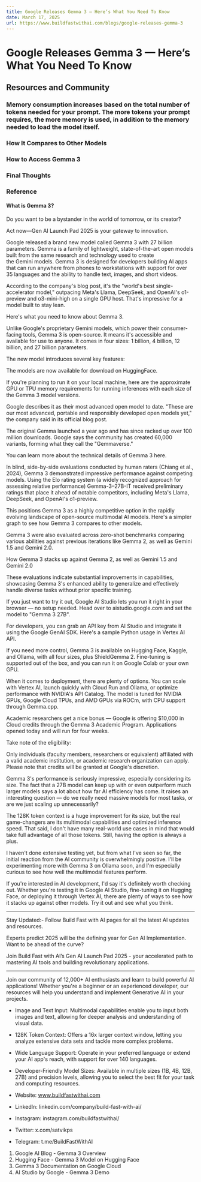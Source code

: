 ```yaml
---
title: Google Releases Gemma 3 — Here’s What You Need To Know
date: March 17, 2025
url: https://www.buildfastwithai.com/blogs/google-releases-gemma-3
---
```


# Google Releases Gemma 3 — Here’s What You Need To Know

## Resources and Community

### Memory consumption increases based on the total number of tokens needed for your prompt. The more tokens your prompt requires, the more memory is used, in addition to the memory needed to load the model itself.

### How It Compares to Other Models

### How to Access Gemma 3

### Final Thoughts

### Reference

#### What is Gemma 3?

Do you want to be a bystander in the world of tomorrow, or its creator?

Act now—Gen AI Launch Pad 2025 is your gateway to innovation.

Google released a brand new model called Gemma 3 with 27 billion parameters. Gemma is a family of lightweight, state-of-the-art open models built from the same research and technology used to create the Gemini models. Gemma 3 is designed for developers building AI apps that can run anywhere from phones to workstations with support for over 35 languages and the ability to handle text, images, and short videos.

According to the company's blog post, it's the "world's best single-accelerator model," outpacing Meta's Llama, DeepSeek, and OpenAI's o1-preview and o3-mini-high on a single GPU host. That's impressive for a model built to stay lean.

Here's what you need to know about Gemma 3.

Unlike Google's proprietary Gemini models, which power their consumer-facing tools, Gemma 3 is open-source. It means it's accessible and available for use to anyone. It comes in four sizes: 1 billion, 4 billion, 12 billion, and 27 billion parameters.

The new model introduces several key features:

The models are now available for download on HuggingFace.

If you're planning to run it on your local machine, here are the approximate GPU or TPU memory requirements for running inferences with each size of the Gemma 3 model versions.

Google describes it as their most advanced open model to date. "These are our most advanced, portable and responsibly developed open models yet," the company said in its official blog post.

The original Gemma launched a year ago and has since racked up over 100 million downloads. Google says the community has created 60,000 variants, forming what they call the "Gemmaverse."

You can learn more about the technical details of Gemma 3 here.

In blind, side-by-side evaluations conducted by human raters (Chiang et al., 2024), Gemma 3 demonstrated impressive performance against competing models. Using the Elo rating system (a widely recognized approach for assessing relative performance) Gemma-3–27B-IT received preliminary ratings that place it ahead of notable competitors, including Meta's Llama, DeepSeek, and OpenAI's o1-preview.

This positions Gemma 3 as a highly competitive option in the rapidly evolving landscape of open-source multimodal AI models. Here's a simpler graph to see how Gemma 3 compares to other models.

Gemma 3 were also evaluated across zero-shot benchmarks comparing various abilities against previous iterations like Gemma 2, as well as Gemini 1.5 and Gemini 2.0.

How Gemma 3 stacks up against Gemma 2, as well as Gemini 1.5 and Gemini 2.0

These evaluations indicate substantial improvements in capabilities, showcasing Gemma 3's enhanced ability to generalize and effectively handle diverse tasks without prior specific training.

If you just want to try it out, Google AI Studio lets you run it right in your browser — no setup needed. Head over to aistudio.google.com and set the model to "Gemma 3 27B".

For developers, you can grab an API key from AI Studio and integrate it using the Google GenAI SDK. Here's a sample Python usage in Vertex AI API.

If you need more control, Gemma 3 is available on Hugging Face, Kaggle, and Ollama, with all four sizes, plus ShieldGemma 2. Fine-tuning is supported out of the box, and you can run it on Google Colab or your own GPU.

When it comes to deployment, there are plenty of options. You can scale with Vertex AI, launch quickly with Cloud Run and Ollama, or optimize performance with NVIDIA's API Catalog. The model is tuned for NVIDIA GPUs, Google Cloud TPUs, and AMD GPUs via ROCm, with CPU support through Gemma.cpp.

Academic researchers get a nice bonus — Google is offering $10,000 in Cloud credits through the Gemma 3 Academic Program. Applications opened today and will run for four weeks.

Take note of the eligibility:

Only individuals (faculty members, researchers or equivalent) affiliated with a valid academic institution, or academic research organization can apply. Please note that credits will be granted at Google's discretion.

Gemma 3's performance is seriously impressive, especially considering its size. The fact that a 27B model can keep up with or even outperform much larger models says a lot about how far AI efficiency has come. It raises an interesting question — do we really need massive models for most tasks, or are we just scaling up unnecessarily?

The 128K token context is a huge improvement for its size, but the real game-changers are its multimodal capabilities and optimized inference speed. That said, I don't have many real-world use cases in mind that would take full advantage of all those tokens. Still, having the option is always a plus.

I haven't done extensive testing yet, but from what I've seen so far, the initial reaction from the AI community is overwhelmingly positive. I'll be experimenting more with Gemma 3 on Ollama soon, and I'm especially curious to see how well the multimodal features perform.

If you're interested in AI development, I'd say it's definitely worth checking out. Whether you're testing it in Google AI Studio, fine-tuning it on Hugging Face, or deploying it through Vertex AI, there are plenty of ways to see how it stacks up against other models. Try it out and see what you think.

---------------------------

Stay Updated:- Follow Build Fast with AI pages for all the latest AI updates and resources.

Experts predict 2025 will be the defining year for Gen AI Implementation. Want to be ahead of the curve?

Join Build Fast with AI’s Gen AI Launch Pad 2025 - your accelerated path to mastering AI tools and building revolutionary applications.

---------------------------

Join our community of 12,000+ AI enthusiasts and learn to build powerful AI applications! Whether you're a beginner or an experienced developer, our resources will help you understand and implement Generative AI in your projects.

* Image and Text Input: Multimodal capabilities enable you to input both images and text, allowing for deeper analysis and understanding of visual data.
* 128K Token Context: Offers a 16x larger context window, letting you analyze extensive data sets and tackle more complex problems.
* Wide Language Support: Operate in your preferred language or extend your AI app's reach, with support for over 140 languages.
* Developer-Friendly Model Sizes: Available in multiple sizes (1B, 4B, 12B, 27B) and precision levels, allowing you to select the best fit for your task and computing resources.

* Website: www.buildfastwithai.com
* LinkedIn: linkedin.com/company/build-fast-with-ai/
* Instagram: instagram.com/buildfastwithai/
* Twitter: x.com/satvikps
* Telegram: t.me/BuildFastWithAI

1. Google AI Blog - Gemma 3 Overview
2. Hugging Face - Gemma 3 Model on Hugging Face
3. Gemma 3 Documentation on Google Cloud
4. AI Studio by Google - Gemma 3 Demo


